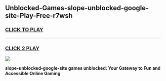 
## Unblocked-Games-slope-unblocked-google-site-Play-Free-r7wsh
<h3>
<a href="https://premium76.site?title=slope-unblocked-google-site&ref=21A">CLICK TO PLAY</a></h3>
<hr>

<h3>
<a href="https://premium76.site?title=slope-unblocked-google-site&ref=21A">CLICK 2 PLAY</a>
  
</h3>

<a href="https://premium76.site?title=slope-unblocked-google-site&ref=21A"><img src="https://clearcache.store/games.png"></a>


**slope-unblocked-google-site games unblocked: Your Gateway to Fun and Accessible Online Gaming**
